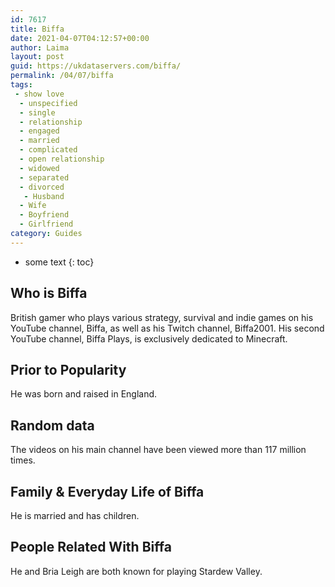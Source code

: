 ```yaml
---
id: 7617
title: Biffa
date: 2021-04-07T04:12:57+00:00
author: Laima
layout: post
guid: https://ukdataservers.com/biffa/
permalink: /04/07/biffa
tags:
 - show love
  - unspecified
  - single
  - relationship
  - engaged
  - married
  - complicated
  - open relationship
  - widowed
  - separated
  - divorced
   - Husband
  - Wife
  - Boyfriend
  - Girlfriend
category: Guides
---
```


* some text
{: toc}


## Who is Biffa
                  
                  
                  
British gamer who plays various strategy, survival and indie games on his YouTube channel, Biffa, as well as his Twitch channel, Biffa2001. His second YouTube channel, Biffa Plays, is exclusively dedicated to Minecraft. 
                  
              
            
              
            
                
                
                
## Prior to Popularity
                  
                  
                  
He was born and raised in England. 
                  
              
            
              
            
                
                
                
## Random data
                  
                  
                  
The videos on his main channel have been viewed more than 117 million times. 
                  
              
            
              
            
                
                
                
## Family & Everyday Life of Biffa
                  
                  
                  
He is married and has children. 
                  
              
            
              
            
                
                
                
## People Related With Biffa
                  
                  
                  
He and Bria Leigh are both known for playing Stardew Valley.
                  
              
            
              
            
                
              
            
              
              
            
            
              
            
          
          
          